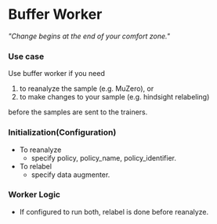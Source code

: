 # Buffer Worker

_"Change begins at the end of your comfort zone."_

### Use case

Use buffer worker if you need

1. to reanalyze the sample (e.g. MuZero), or
2. to make changes to your sample (e.g. hindsight relabeling)

before the samples are sent to the trainers.

### Initialization(Configuration)

- To reanalyze
  - specify policy, policy_name, policy_identifier.
- To relabel
  - specify data augmenter.

### Worker Logic
- If configured to run both, relabel is done before reanalyze.